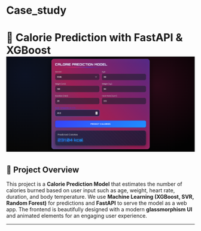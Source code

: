 # Case_study

# 🚀 Calorie Prediction with FastAPI & XGBoost ![Calorie Prediction UI](./Screenshot%202025-02-26%20205531.png)

## 📖 Project Overview
This project is a **Calorie Prediction Model** that estimates the number of calories burned based on user input such as age, weight, heart rate, duration, and body temperature. We use **Machine Learning (XGBoost, SVR, Random Forest)** for predictions and **FastAPI** to serve the model as a web app. The frontend is beautifully designed with a modern **glassmorphism UI** and animated elements for an engaging user experience.

---
